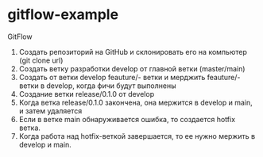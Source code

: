 # gitflow-example

GitFlow

1. Создать репозиторий на GitHub и склонировать его на компьютер (git clone url)
2. Создать ветку разработки develop от главной ветки (master/main)
3. Создать от ветки develop feauture/- ветки и мерджить feauture/- ветки в develop, когда фичи будут выполнены
4. Создание ветки release/0.1.0 от develop
5. Когда ветка release/0.1.0 закончена, она мержится в develop и main, и затем удаляется
6. Если в ветке main обнаруживается ошибка, то создается hotfix ветка.
7. Когда работа над hotfix-веткой завершается, то ее нужно мержить в develop и main.
